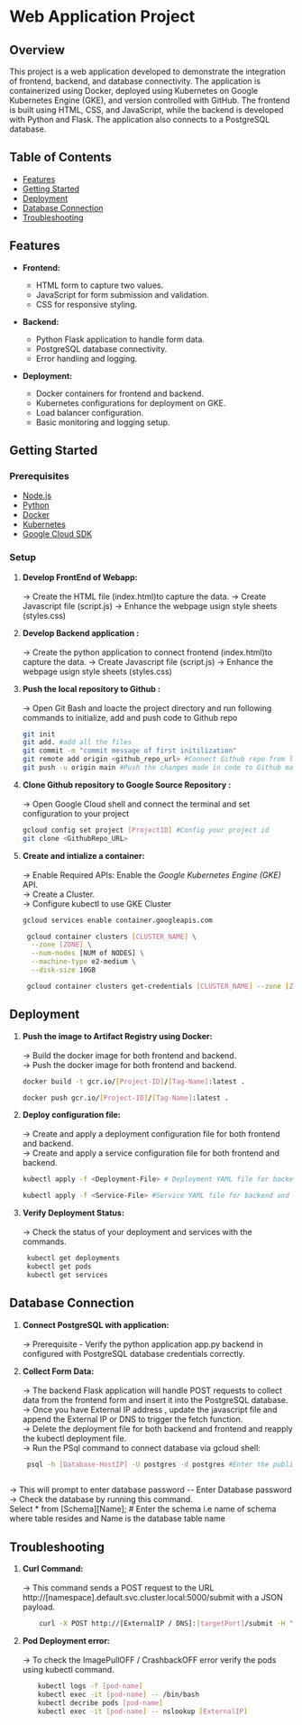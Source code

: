# Web Application Project

## Overview

This project is a web application developed to demonstrate the integration of frontend, backend, and database connectivity. The application is containerized using Docker, deployed using Kubernetes on Google Kubernetes Engine (GKE), and version controlled with GitHub. The frontend is built using HTML, CSS, and JavaScript, while the backend is developed with Python and Flask. The application also connects to a PostgreSQL database.

## Table of Contents

- [Features](#features)
- [Getting Started](#getting-started)
- [Deployment](#deployment)
- [Database Connection](#database-connection)
- [Troubleshooting](#troubleshooting)


## Features

- **Frontend:**
  - HTML form to capture two values.
  - JavaScript for form submission and validation.
  - CSS for responsive styling.
  
- **Backend:**
  - Python Flask application to handle form data.
  - PostgreSQL database connectivity.
  - Error handling and logging.

- **Deployment:**
  - Docker containers for frontend and backend.
  - Kubernetes configurations for deployment on GKE.
  - Load balancer configuration.
  - Basic monitoring and logging setup.

## Getting Started

### Prerequisites

- [Node.js](https://nodejs.org/)
- [Python](https://www.python.org/)
- [Docker](https://www.docker.com/)
- [Kubernetes](https://kubernetes.io/)
- [Google Cloud SDK](https://cloud.google.com/sdk)

### Setup

1. **Develop FrontEnd of Webapp:** <br><br>
-> Create the HTML file (index.html)to capture the data.
-> Create Javascript file (script.js)
-> Enhance the webpage usign style sheets (styles.css)

1. **Develop Backend application :** <br><br>
-> Create the python application to connect frontend  (index.html)to capture the data.
-> Create Javascript file (script.js)
-> Enhance the webpage usign style sheets (styles.css)
  
1. **Push the local repository to Github :** <br><br>
 -> Open Git Bash and loacte the project directory and run following commands to initialize, add and push code to Github repo
   ```sh
   git init
   git add. #add all the files
   git commit -m "commit message of first initilization"
   git remote add origin <github_repo_url> #Connect Github repo from local machine
   git push -u origin main #Push the changes made in code to Github main branch
   

3. **Clone Github repository to Google Source Repository :** <br><br>
-> Open Google Cloud shell and connect the terminal and set configuration to your project
   ```sh
   gcloud config set project [ProjectID] #Config your project id
   git clone <GithubRepo_URL>
   
4. **Create and intialize a container:** <br><br>
-> Enable Required APIs: Enable the *Google Kubernetes Engine (GKE)* API. <br>
-> Create a Cluster. <br>
-> Configure kubectl to use GKE Cluster <br>
   
   ```sh
   gcloud services enable container.googleapis.com
   ```

    ```bash
     gcloud container clusters [CLUSTER_NAME] \
      --zone [ZONE] \
      --num-nodes [NUM of NODES] \
      --machine-type e2-medium \
      --disk-size 10GB
    ```

    ```bash
     gcloud container clusters get-credentials [CLUSTER_NAME] --zone [ZONE]
    ```

## Deployment

1. **Push the image to Artifact Registry using Docker:** <br><br>
-> Build the docker image for both frontend and backend. <br>
-> Push the docker image for both frontend and backend. <br>
   ```bash
   docker build -t gcr.io/[Project-ID]/[Tag-Name]:latest .
   ```
   ```bash
   docker push gcr.io/[Project-ID]/[Tag-Name]:latest .
   ``` 
2. **Deploy configuration file:** <br><br>
-> Create and apply a deployment configuration file for both frontend and backend. <br>
-> Create and apply a service configuration file for both frontend and backend. <br>
   ```bash
   kubectl apply -f <Deployment-File> # Deployment YAML file for backend and frontend
   ```
   ```bash
   kubectl apply -f <Service-File> #Service YAML file for backend and frontend
   ```
3. **Verify Deployment Status:** <br><br>
-> Check the status of your deployment and services with the commands. <br>
    ```bash
     kubectl get deployments
     kubectl get pods
     kubectl get services
     ```

## Database Connection

1. **Connect PostgreSQL with application:** <br><br>
-> Prerequisite - Verify the python application app.py backend in configured with PostgreSQL database credentials correctly. <br>

2. **Collect Form Data:** <br><br>
-> The backend Flask application will handle POST requests to collect data from the frontend form and insert it into the PostgreSQL database. <br>
-> Once you have External IP address , update the javascript file and append the External IP or DNS to trigger the fetch function.<br>
-> Delete the deployment file for both backend and frontend and reapply the kubectl deployment file. <br>
-> Run the PSql command to connect database via gcloud shell: <br> 
      ```bash
       psql -h [Database-HostIP] -U postgres -d postgres #Enter the public IP of PostgreSQL database
       
 -> This will prompt to enter database password -- Enter Database password <br>
 -> Check the database by running this command. <br>
      Select  * from [Schema][Name]; # Enter the schema i.e name of schema where table resides and Name is the database table name
    
## Troubleshooting

1. **Curl Command:** <br><br>
-> This command sends a POST request to the URL http://[namespace].default.svc.cluster.local:5000/submit with a JSON payload.
   ```bash
       curl -X POST http://[ExternalIP / DNS]:[targetPort]/submit -H "Content-Type: application/json" -d '{"value1": "test1", "value2": "test2"}'
2. **Pod Deployment error:** <br><br>
-> To check the ImagePullOFF / CrashbackOFF error verify the pods using kubectl command. <br>
```bash
       kubectl logs -f [pod-name]
       kubectl exec -it [pod-name] -- /bin/bash
       kubectl decribe pods [pod-name]
       kubectl exec -it [pod-name] -- nslookup [ExternalIP]
